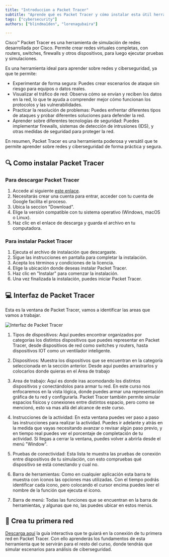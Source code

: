 ```yaml
---
title: "Introduccion a Packet Tracer"
subtitle: "Aprende qué es Packet Tracer y cómo instalar esta útil herramienta"
tags: ["cybersecurity"]
authors: ["blindma1den", "lorenagubaira"]

---
```


Cisco™ Packet Tracer es una herramienta de simulación de redes desarrollada por Cisco. Permite crear redes virtuales completas, con routers, switches, firewalls y otros dispositivos, para luego ejecutar pruebas y simulaciones.

Es una herramienta ideal para aprender sobre redes y ciberseguridad, ya que te permite:

- Experimentar de forma segura: Puedes crear escenarios de ataque sin riesgo para equipos o datos reales.
- Visualizar el tráfico de red: Observa cómo se envían y reciben los datos en la red, lo que te ayuda a comprender mejor cómo funcionan los protocolos y las vulnerabilidades.
- Practicar la resolución de problemas: Puedes enfrentar diferentes tipos de ataques y probar diferentes soluciones para defender la red.
- Aprender sobre diferentes tecnologías de seguridad: Puedes implementar firewalls, sistemas de detección de intrusiones (IDS), y otras medidas de seguridad para proteger la red.

En resumen, Packet Tracer es una herramienta poderosa y versátil que te permite aprender sobre redes y ciberseguridad de forma práctica y segura.

## 🔍 Como instalar Packet Tracer

### Para descargar Packet Tracer

1. Accede al siguiente [este enlace](https://www.netacad.com/portal/resources/packet-tracer).
2. Necesitarás crear una cuenta para entrar, acceder con tu cuenta de Google facilita el proceso.
3. Ubica la seccion "Download".
4. Elige la versión compatible con tu sistema operativo (Windows, macOS o Linux).
5. Haz clic en el enlace de descarga y guarda el archivo en tu computadora.

### Para instalar Packet Tracer

1. Ejecuta el archivo de instalación que descargaste.
2. Sigue las instrucciones en pantalla para completar la instalación.
3. Acepta los términos y condiciones de la licencia.
4. Elige la ubicación donde deseas instalar Packet Tracer.
5. Haz clic en "Instalar" para comenzar la instalación.
6. Una vez finalizada la instalación, puedes iniciar Packet Tracer.

## 💻 Interfaz de Packet Tracer

Esta es la ventana de Packet Tracer, vamos a identificar las areas que vamos a trabajar.

![Interfaz de Packet Tracer](https://github.com/4GeeksAcademy/cybersecurity-syllabus/blob/main/assets/pkt-interface.png?raw=true)

1. Tipos de dispositivos: Aquí puedes encontrar organizados por categorías los distintos dispositivos que puedes representar en Packet Tracer, desde dispositivos de red como switches y routers, hasta dispositivos IOT como un ventilador inteligente.

2. Dispositivos: Muestra los dispositivos que se encuentran en la categoría seleccionada en la sección anterior. Desde aquí puedes arrastrarlos y colocarlos donde quieras en el Area de trabajo

3. Area de trabajo: Aquí es donde iras acomodando los distintos dispositivos y conectándolos para armar tu red. En este curso nos enfocaremos en la vista lógica, donde puedes armar una representación gráfica de tu red y configurarla. Packet Tracer también permite simular espacios físicos y conexiones entre distintos espacio, pero como se mencionó, esto va mas allá del alcance de este curso.

4. Instrucciones de la actividad: En esta ventana puedes ver paso a paso las instrucciones para realizar la actividad. Puedes ir adelante y atrás en la medida que vayas necesitando avanzar o revisar algún paso previo, y en tiempo real puedes ver el porcentaje de completación de tu actividad. Si llegas a cerrar la ventana, puedes volver a abrirla desde el menú "Window".

5. Pruebas de conectividad: Esta lista te muestra las pruebas de conexión entre dispositivos de tu simulación, con esto compruebas qué dispositivo se está conectando y cual no.

6. Barra de herramientas: Como en cualquier aplicación esta barra te muestra con íconos las opciones mas utilizadas. Con el tiempo podrás identificar cada ícono, pero colocando el cursor encima puedes leer el nombre de la función que ejecuta el ícono.

7. Barra de menú: Todas las funciones que se encuentran en la barra de herramientas, y algunas que no, las puedes ubicar en estos menús.

## 📝 Crea tu primera red

[Descarga aquí](https://github.com/4GeeksAcademy/intro-packettracer/raw/main/assets/Intro-packet-tracer.pka) la guía interactiva que te guiará en la conexión de tu primera red en Packet Tracer. Con ello aprenderás los fundamentos de esta herramienta que te servirán para el resto del curso, donde tendrás que simular escenarios para análisis de ciberseguridad.
